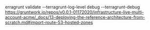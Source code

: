 
erragrunt validate --terragrunt-log-level debug --terragrunt-debug
https://gruntwork.io/repos/v0.0.1-01172020/infrastructure-live-multi-account-acme/_docs/13-deploying-the-reference-architecture-from-scratch.md#import-route-53-hosted-zones
